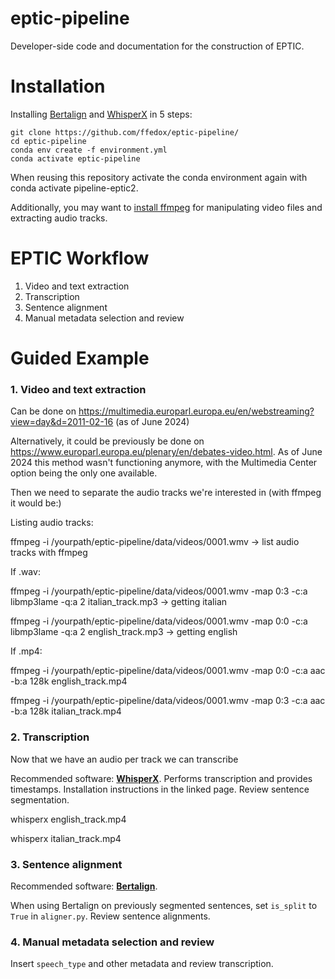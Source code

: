 # eptic-pipeline

Developer-side code and documentation for the construction of EPTIC.

# Installation

Installing [Bertalign](https://github.com/bfsujason/bertalign) and [WhisperX](https://github.com/m-bain/whisperX) in 5 steps:

```
git clone https://github.com/ffedox/eptic-pipeline/
cd eptic-pipeline
conda env create -f environment.yml
conda activate eptic-pipeline
```

When reusing this repository activate the conda environment again with conda activate pipeline-eptic2.

Additionally, you may want to [install ffmpeg](https://ffmpeg.org/download.html) for manipulating video files and extracting audio tracks.

# EPTIC Workflow

1. Video and text extraction
2. Transcription
3. Sentence alignment
4. Manual metadata selection and review

# Guided Example

### 1. Video and text extraction

Can be done on https://multimedia.europarl.europa.eu/en/webstreaming?view=day&d=2011-02-16 (as of June 2024)

Alternatively, it could be previously be done on https://www.europarl.europa.eu/plenary/en/debates-video.html. As of June 2024 this method wasn't functioning anymore, with the Multimedia Center option being the only one available.

Then we need to separate the audio tracks we're interested in (with ffmpeg it would be:)

Listing audio tracks:

ffmpeg -i /yourpath/eptic-pipeline/data/videos/0001.wmv -> list audio tracks with ffmpeg

If .wav:

ffmpeg -i /yourpath/eptic-pipeline/data/videos/0001.wmv -map 0:3 -c:a libmp3lame -q:a 2 italian_track.mp3
 -> getting italian
 
ffmpeg -i /yourpath/eptic-pipeline/data/videos/0001.wmv -map 0:0 -c:a libmp3lame -q:a 2 english_track.mp3
 -> getting english

If .mp4:

ffmpeg -i /yourpath/eptic-pipeline/data/videos/0001.wmv -map 0:0 -c:a aac -b:a 128k english_track.mp4

ffmpeg -i /yourpath/eptic-pipeline/data/videos/0001.wmv -map 0:3 -c:a aac -b:a 128k italian_track.mp4


### 2. Transcription

Now that we have an audio per track we can transcribe

Recommended software: [**WhisperX**](https://github.com/m-bain/whisperX). Performs transcription and provides timestamps. Installation instructions in the linked page. Review sentence segmentation.

whisperx english_track.mp4

whisperx italian_track.mp4


### 3. Sentence alignment

Recommended software: [**Bertalign**]([https://github.com/m-bain/whisperX](https://github.com/bfsujason/bertalign)).

When using Bertalign on previously segmented sentences, set ```is_split``` to ```True``` in ```aligner.py```. Review sentence alignments.


### 4. Manual metadata selection and review

Insert ```speech_type``` and other metadata and review transcription.
